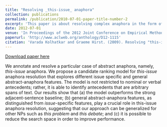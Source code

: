 ```yaml
---
title: "Resolving _this-issue_ anaphora"
collection: publications
permalink: /publication/2010-07-01-paper-title-number-2
excerpt: 'This paper is about resolving complex anaphora in the form of demonstratives followed by a noun phrase.'
date: 2012-07-01
venue: 'In Proceedings of the 2012 Joint Conference on Empirical Methods in Natural Language Processing and Computational Natural Language Learning'
paperurl: 'http://www.aclweb.org/anthology/D12-1115'
citation: 'Varada Kolhatkar and Graeme Hirst. (2009). Resolving "this-issue" anaphora. In Proceedings of the 2012 Joint Conference on Empirical Methods in Natural Language Processing and Computational Natural Language Learning. pages 1255 -- 1265, Jeju Island, Korea, July. Association for Computational Linguistics.'
---
```



<a href='http://www.aclweb.org/anthology/D12-1115'>Download paper here</a>

We annotate and resolve a particular case of abstract anaphora, namely, _this-issue_ anaphora. We propose a candidate ranking model for _this-issue_ anaphora resolution that explores different issue specific and general abstract-anaphora features. The model is not restricted to nominal or verbal antecedents; rather, it is able to identify antecedents that are arbitrary spans of text. Our results show that (a) the model outperforms the strong adjacent-sentence baseline; (b) general abstract-anaphora features, as distinguished from _issue_-specific features, play a crucial role in this-issue anaphora resolution, suggesting that our approach can be generalized for other NPs such as _this problem_ and _this debate_; and (c) it is possible to reduce the search space in order to improve performance.
